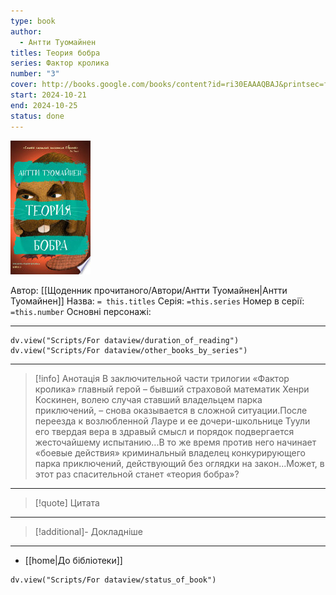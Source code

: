 ```yaml
---
type: book
author:
  - Антти Туомайнен
titles: Теория бобра
series: Фактор кролика
number: "3"
cover: http://books.google.com/books/content?id=ri30EAAAQBAJ&printsec=frontcover&img=1&zoom=1&edge=curl&source=gbs_api
start: 2024-10-21
end: 2024-10-25
status: done
---
```

![cover|150](media/cover!150-487.jpg)

Автор: [[Щоденник прочитаного/Автори/Антти Туомайнен|Антти Туомайнен]]
Назва: `= this.titles`
Серія:  `=this.series`
Номер в серії: `=this.number`
Основні персонажі:

---
```dataviewjs
dv.view("Scripts/For dataview/duration_of_reading")
dv.view("Scripts/For dataview/other_books_by_series")
```

---
>[!info] Анотація
>В заключительной части трилогии «Фактор кролика» главный герой – бывший страховой математик Хенри Коскинен, волею случая ставший владельцем парка приключений, – снова оказывается в сложной ситуации.После переезда к возлюбленной Лауре и ее дочери-школьнице Туули его твердая вера в здравый смысл и порядок подвергается жесточайшему испытанию...В то же время против него начинает «боевые действия» криминальный владелец конкурирующего парка приключений, действующий без оглядки на закон...Может, в этот раз спасительной станет «теория бобра»?
___

>[!quote] Цитата

---
>[!additional]- Докладніше

---

- [[home|До бібліотеки]]

```dataviewjs
dv.view("Scripts/For dataview/status_of_book")
```